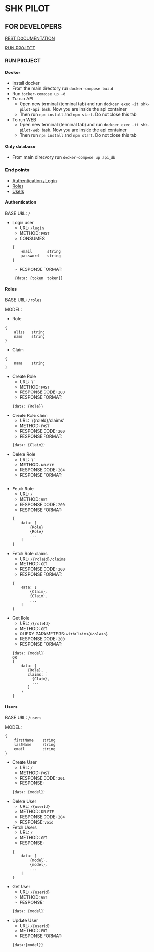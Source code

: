 # SHK PILOT


## FOR DEVELOPERS

[REST DOCUMENTATION](#endpoints)

[RUN PROJECT](#run-project)

### RUN PROJECT

#### Docker
* Install docker
* From the main directory run `docker-compose build`
* Run `docker-compose up -d`
* To run API 
    * Open new terminal (terminal tab) and run `dockcer exec -it shk-pilot-api bash`. Now you are inside the api container
    * Then run `npm install` and `npm start`. Do not close this tab
* To run WEB 
    * Open new terminal (terminal tab) and run `dockcer exec -it shk-pilot-web bash`. Now you are inside the api container
    * Then run `npm install` and `npm start`. Do not close this tab

#### Only database
* From main direcvory run `docker-compose up api_db`



### Endpoints
* [Authentication / Login](#authentication)
* [Roles](#roles)
* [Users](#users)


#### Authentication

BASE URL: `/`

* Login user
    * URL: `/login`
    * METHOD: `POST`
    * CONSUMES:
    ```
    {
        email       string 
        password    string
    }
    ```
    * RESPONSE FORMAT:
    ```
     {data: {token: token}}
    ```

#### Roles

BASE URL: `/roles`

MODEL:
* Role
```
{
    alias   string
    name    string
}
```
* Claim
```
{
    name    string
}
```

* Create Role
    * URL: `/'
    * METHOD: `POST`
    * RESPONSE CODE: `200`
    * RESPONSE FORMAT:
    ```
    {data: {Role}}
    ```
* Create Role claim
    * URL: `/{roleId}/claims'
    * METHOD: `POST`
    * RESPONSE CODE: `200`
    * RESPONSE FORMAT:
    ```
    {data: {Claim}}
    ```
* Delete Role
    * URL: `/'
    * METHOD: `DELETE`
    * RESPONSE CODE: `204`
    * RESPONSE FORMAT:
    ```
    ```
* Fetch Role
    * URL: `/`
    * METHOD: `GET`
    * RESPONSE CODE: `200`
    * RESPONSE FORMAT:
    ```
    {
        data: [
            {Role},
            {Role},
            ...
        ]
    }
    ```
* Fetch Role claims
    * URL: `/{roleId}/claims`
    * METHOD: `GET`
    * RESPONSE CODE: `200`
    * RESPONSE FORMAT:
    ```
    {
        data: [
            {Claim},
            {Claim},
            ...
        ]
    }
    ```
* Get Role
    * URL: `/{roleId}`
    * METHOD: `GET`
    * QUERY PARAMETERS:
    `withClaims{Boolean}`
    * RESPONSE CODE: `200`
    * RESPONSE FORMAT:
    ```
    {data: {model}}
    OR
    {
        data: {
           {Role},
           claims: [
             {Claim},
             ...
           ]
        }
    }
    ```

#### Users

BASE URL: `/users`

MODEL: 
```
{
    firstName    string
    lastName     string
    email        string
}
```
* Create User
    * URL: `/`
    * METHOD: `POST`
    * RESPONSE CODE: `201`
    * RESPONSE:
    ```
    {data: {model}}
    ```
* Delete User
    * URL: `/{userId}`
    * METHOD: `DELETE`
    * RESPONSE CODE: `204`
    * RESPONSE: `void`
* Fetch Users
    * URL: `/`
    * METHOD: `GET`
    * RESPONSE: 
    ```
    {
        data: [
            {model},
            {model},
            ...
        ]
    }
    ```
* Get User
    * URL: `/{userId}`
    * METHOD: `GET`
    * RESPONSE:
    ```
    {data: {model}}
    ```
* Update User
    * URL: `/{userId}`
    * METHOD: `PUT`
    * RESPONSE FORMAT:
    ```
    {data:{model}}
    ```
    

